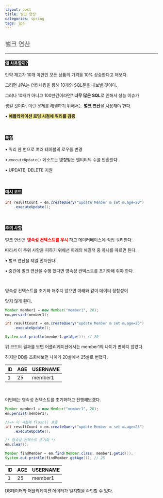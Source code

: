 ```yaml
---
layout: post
title: 벌크 연산
categories: spring
tags: jpa
---
```


## <span style="color:gray">벌크 연산</span>

---

#### <span style="background-color:black; color:white">왜 사용할까?</span>

만약 재고가 10개 미만인 모든 상품의 가격을 10% 상승한다고 해보자.

그러면 JPA는 더티체킹을 통해 10개의 SQL문을 내보낼 것이다. 

그러나 10개가 아니고 100만건이라면? **너무 많은 SQL**로 인해서 성능 이슈가

생길 것이다. 이런 문제를 해결하기 위해서는 **벌크 연산**을 사용해야 한다.

• **<span style="background-color:#F0E68C">애플리케이션 로딩 시점에 쿼리를 검증</span>**

<br>

#### <span style="background-color:black; color:white">특징</span>

• 쿼리 한 번으로 여러 테이블의 로우를 변경

• `executeUpdate()` 메소드는 영향받은 엔티티의 수를 반환한다.

• UPDATE, DELETE 지원

<br>

#### <span style="background-color:black; color:white">예시 코드</span>

```java
int resultCount = em.createQuery("update Member m set m.age=20")
    .executeUpdate();
```

<br>

#### <span style="background-color:black; color:white">주의 사항</span>

벌크 연산은 **<span style="color:red">영속성 컨텍스트를 무시</span>** 하고 데이터베이스에 직접 쿼리한다.

따라서 이 주위 사항을 피하기 위해선 아래의 해결책 중 하나를 따르면 된다.

• 벌크 연산을 제일 먼저한다.
 
• 중간에 벌크 연산을 수행 했다면 영속성 컨텍스트를 초기화해 줘야 한다.

<br>

영속성 컨텍스트를 초기화 해주지 않으면 아래와 같이 데이터 정합성이

맞지 않게 된다.

```java
Member member1 = new Member("member1", 20);
em.persist(member1);

int resultCount = em.createQuery("update Member m set m.age=25")
    .executeUpdate();

System.out.println(member1.getAge()); // 20
```

위 코드의 결과를 보면 어플리케이션에서는 member1의 나이가 변하지 않았다.

하지만 DB를 조회해보면 나이가 20살에서 25살로 변했다.


|ID|AGE|USERNAME|
|--|---|--------|
|1|25|member1|

<br>

이번에는 영속성 컨텍스트를 초기화하고 진행해보겠다.

```java
Member member1 = new Member("member1", 20);
em.persist(member1);

//=> 이 시점에 flush() 호출
int resultCount = em.createQuery("update Member m set m.age=25")
    .executeUpdate();

/* 영속성 컨텍스트 초기화 */
em.clear();

Member findMember = em.find(Member.class, member1.getId());
System.out.println(findMember.getAge()); // 25
```

|ID|AGE|USERNAME|
|--|---|--------|
|1|25|member1|

DB데이터와 어플리케이션 데이터가 일치함을 확인할 수 있다.